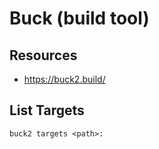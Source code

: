 # Buck (build tool)

## Resources
- https://buck2.build/


## List Targets

`buck2 targets <path>:`
